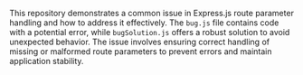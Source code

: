 This repository demonstrates a common issue in Express.js route parameter handling and how to address it effectively. The `bug.js` file contains code with a potential error, while `bugSolution.js` offers a robust solution to avoid unexpected behavior.  The issue involves ensuring correct handling of missing or malformed route parameters to prevent errors and maintain application stability.